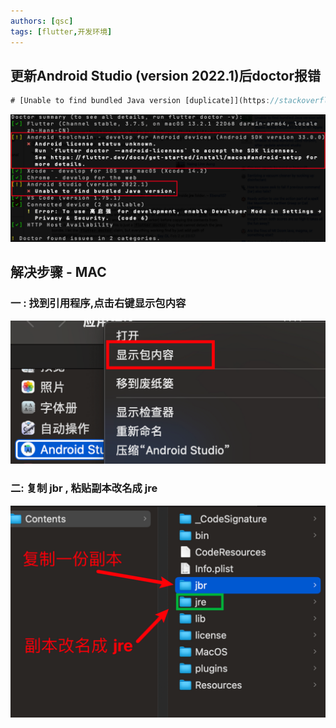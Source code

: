```yaml
---
authors: [qsc]
tags: [flutter,开发环境]
---
```


## 更新Android Studio (version 2022.1)后doctor报错

```js
# [Unable to find bundled Java version [duplicate]](https://stackoverflow.com/questions/75115909/flutter-android-studio-version-2022-1-x-unable-to-find-bundled-java-versio)
```

![flutter-doctor报错](./image/flutter-doctor报错-1.png)

## 解决步骤 - MAC



### 一 : 找到引用程序,点击右键显示包内容

![找到AS包点击右键](./image/找到AS包点击右键.png)

### 二: 复制 jbr , 粘贴副本改名成 jre

![AS内部复制jbr副本改名jre](./image/AS内部复制jbr副本改名jre.png)
